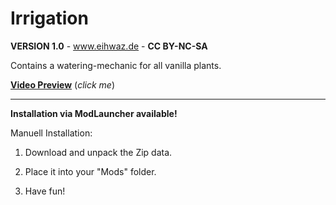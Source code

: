# Irrigation

**VERSION 1.0** - www.eihwaz.de - **CC BY-NC-SA**

Contains a watering-mechanic for all vanilla plants.

[**Video Preview**](https://www.youtube.com/watch?v=eKke2cars-I) (*click me*)

--- --- --- --- --- --- --- --- ---

**Installation via ModLauncher available!**

Manuell Installation:

1. Download and unpack the Zip data.

2. Place it into your "Mods" folder.

3. Have fun!